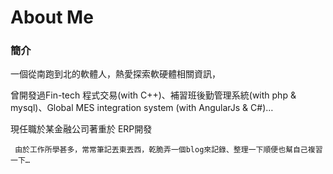 # About Me



### 簡介
一個從南跑到北的軟體人，熱愛探索軟硬體相關資訊，

<i class="fas fa-motorcycle"></i>

曾開發過Fin-tech 程式交易(with C++)、補習班後勤管理系統(with php & mysql)、Global MES integration system (with AngularJs & C#)…

現任職於某金融公司著重於 ERP開發



``` 由於工作所學甚多，常常筆記丟東丟西，乾脆弄一個blog來記錄、整理一下順便也幫自己複習一下…```



